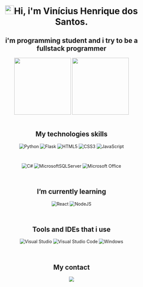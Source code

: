 # <div align="center"><img src="https://media.giphy.com/media/hvRJCLFzcasrR4ia7z/giphy.gif" width="28">Hi, i'm Vinícius Henrique dos Santos.</div>
## <div align="center">i'm programming student and i try to be a fullstack programmer</div>
<div align="center">
  <img height="180em" src="https://github-readme-stats.vercel.app/api?username=ViniUme&show_icons=true&theme=tokyonight&include_all_commits=true&count_private=true"/>
  <img height="180em" src="https://github-readme-stats.vercel.app/api/top-langs/?username=ViniUme&layout=compact&langs_count=7&theme=tokyonight"/>
</div><br>
  
## <div align="center">My technologies skills</div>
<div align="center">
  
  ![Python](https://img.shields.io/badge/python-3670A0?style=for-the-badge&logo=python&logoColor=ffdd54)
  ![Flask](https://img.shields.io/badge/flask-%23000.svg?style=for-the-badge&logo=flask&logoColor=white)
  ![HTML5](https://img.shields.io/badge/html5-%23E34F26.svg?style=for-the-badge&logo=html5&logoColor=white)
  ![CSS3](https://img.shields.io/badge/css3-%231572B6.svg?style=for-the-badge&logo=css3&logoColor=white)
  ![JavaScript](https://img.shields.io/badge/javascript-%23323330.svg?style=for-the-badge&logo=javascript&logoColor=%23F7DF1E)
  
  <br>
  
  ![C#](https://img.shields.io/badge/c%23-%23239120.svg?style=for-the-badge&logo=c-sharp&logoColor=white)
  ![MicrosoftSQLServer](https://img.shields.io/badge/Microsoft%20SQL%20Sever-CC2927?style=for-the-badge&logo=microsoft%20sql%20server&logoColor=white)
  ![Microsoft Office](https://img.shields.io/badge/Microsoft_Office-D83B01?style=for-the-badge&logo=microsoft-office&logoColor=white)
  
</div><br>
  
## <div align="center">I’m currently learning</div>
<div align="center">

  ![React](https://img.shields.io/badge/react-%2320232a.svg?style=for-the-badge&logo=react&logoColor=%2361DAFB)
  ![NodeJS](https://img.shields.io/badge/node.js-6DA55F?style=for-the-badge&logo=node.js&logoColor=white)
  
</div><br>

## <div align="center">Tools and IDEs that i use</div>
<div align="center">
  
  ![Visual Studio](https://img.shields.io/badge/Visual%20Studio-5C2D91.svg?style=for-the-badge&logo=visual-studio&logoColor=white)
  ![Visual Studio Code](https://img.shields.io/badge/Visual%20Studio%20Code-0078d7.svg?style=for-the-badge&logo=visual-studio-code&logoColor=white)
  ![Windows](https://img.shields.io/badge/Windows-0078D6?style=for-the-badge&logo=windows&logoColor=white)
  
</div><br>
  
## <div align="center">My contact</div>
<a href="http://api.whatsapp.com/send?phone=5518997119365" target="_blank"><div align="center"><img src="https://img.shields.io/badge/WhatsApp-25D366?style=for-the-badge&logo=whatsapp&logoColor=white"></div></a>
